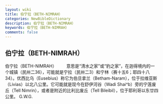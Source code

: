 ```yaml
---
layout: wiki
title: 伯宁拉（BETH-NIMRAH）
categories: NewBibleDictionary
description: 伯宁拉（BETH-NIMRAH）
keywords: 伯宁拉（BETH-NIMRAH）
comments: false
---
```


## 伯宁拉（BETH-NIMRAH）



伯宁拉（BETH-NIMRAH）
　　意思是“清水之家”或“豹之家”，在迦得境内的一个城镇（民卅二36），可能就是宁拉（民卅二3）和宁林（赛十五6；耶四十八34）。优西比乌（Eusebius）称它为伯旦拿兰（Betham-Naram），位于拉维亚斯（Livias）以北八公里。它可能就是现今在舒伊河谷（Wadi
Shai^b）旁的宁莲废丘（Tell Nimrin），或者是附近的比利比废丘（Tell Bileibil），位于耶利哥以东廿四公里。
G.W.G.



